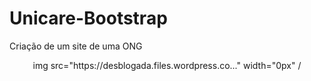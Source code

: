 # Unicare-Bootstrap
 Criação de um site de uma ONG
 <div align="center">
img src="https://desblogada.files.wordpress.co..." width="0px" /
</div>

